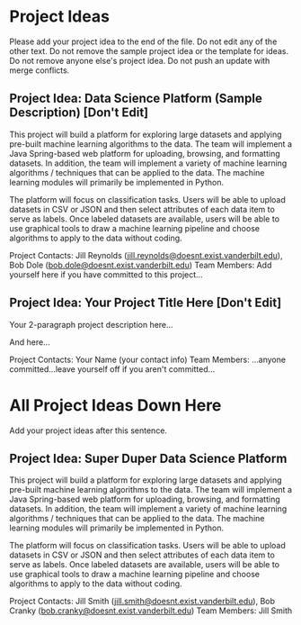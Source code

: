 # Project Ideas

Please add your project idea to the end of the file. Do not edit any of the other text. Do not remove the sample project idea or the template for ideas. Do not remove anyone else's project idea. Do not push an update with merge conflicts.

## Project Idea: Data Science Platform (Sample Description) [Don't Edit]

This project will build a platform for exploring large datasets and applying pre-built machine learning algorithms to the data. The team will implement a Java Spring-based web platform for uploading, browsing, and formatting datasets. In addition, the team will implement a variety of machine learning algorithms / techniques that can be applied to the data. The machine learning modules will primarily be implemented in Python. 

The platform will focus on classification tasks. Users will be able to upload datasets in CSV or JSON and then select attributes of each data item to serve as labels. Once labeled datasets are available, users will be able to use graphical tools to draw a machine learning pipeline and choose algorithms to apply to the data without coding.

Project Contacts: Jill Reynolds (jill.reynolds@doesnt.exist.vanderbilt.edu), Bob Dole (bob.dole@doesnt.exist.vanderbilt.edu)
Team Members: Add yourself here if you have committed to this project...

## Project Idea: Your Project Title Here [Don't Edit]

Your 2-paragraph project description here...

And here...

Project Contacts: Your Name (your contact info)
Team Members: ...anyone committed...leave yourself off if you aren't committed...

# All Project Ideas Down Here

Add your project ideas after this sentence. 

## Project Idea: Super Duper Data Science Platform

This project will build a platform for exploring large datasets and applying pre-built machine learning algorithms to the data. The team will implement a Java Spring-based web platform for uploading, browsing, and formatting datasets. In addition, the team will implement a variety of machine learning algorithms / techniques that can be applied to the data. The machine learning modules will primarily be implemented in Python. 

The platform will focus on classification tasks. Users will be able to upload datasets in CSV or JSON and then select attributes of each data item to serve as labels. Once labeled datasets are available, users will be able to use graphical tools to draw a machine learning pipeline and choose algorithms to apply to the data without coding.

Project Contacts: Jill Smith (jill.smith@doesnt.exist.vanderbilt.edu), Bob Cranky (bob.cranky@doesnt.exist.vanderbilt.edu)
Team Members: Jill Smith

